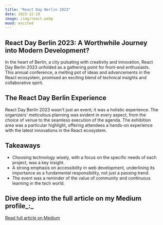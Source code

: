 ```yaml
---
title: "React Day Berlin 2023"
date: 2023-12-19
image: /img/react.webp
mood: excited
---
```

React Day Berlin 2023: A Worthwhile Journey into Modern Development?
---
In the heart of Berlin, a city pulsating with creativity and innovation, React Day Berlin 2023 unfolded as a gathering point for front-end enthusiasts. This annual conference, a melting pot of ideas and advancements in the React ecosystem, promised an exciting blend of technical insights and collaborative spirit.

## **The React Day Berlin Experience**

React Day Berlin 2023 wasn't just an event; it was a holistic experience. The organizers' meticulous planning was evident in every aspect, from the choice of venue to the seamless execution of the agenda. The exhibition area was a particular highlight, offering attendees a hands-on experience with the latest innovations in the React ecosystem.

## **Takeaways**

- Choosing technology wisely, with a focus on the specific needs of each project, was a key insight.
- A strong emphasis on accessibility in web development, underlining its importance as a fundamental responsibility, not just a passing trend.
- The event was a reminder of the value of community and continuous learning in the tech world.

## **Dive deep into the full article on my Medium profile_:_**
[Read full article on Medium](https://medium.com/p/4702d50350b6)